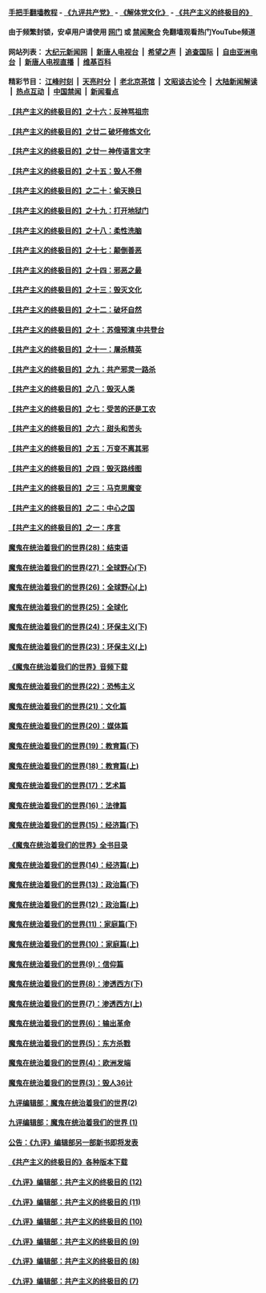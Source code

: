 #### [手把手翻墙教程](https://github.com/gfw-breaker/guides/wiki) -  [《九评共产党》](https://github.com/gfw-breaker/9ping.md?t=05211005) - [《解体党文化》](https://github.com/gfw-breaker/jtdwh.md?t=05211005) - [《共产主义的终极目的》](https://github.com/gfw-breaker/gczydzjmd.md?t=05211005)

#### 由于频繁封锁，安卓用户请使用 [网门](https://github.com/oGate2/oGate) 或 [禁闻聚合](https://github.com/gfw-breaker/bn-android) 免翻墙观看热门YouTube频道 

#### 网站列表： [大纪元新闻网](http://68.183.166.102:10080/) &nbsp;|&nbsp; [新唐人电视台](http://68.183.166.102:8000/) &nbsp;|&nbsp; [希望之声](http://68.183.166.102:8200/) &nbsp;|&nbsp; [追查国际](http://68.183.166.102:10010/) &nbsp;|&nbsp; [自由亚洲电台](http://68.183.166.102:9800/) &nbsp;|&nbsp; [新唐人电视直播](http://68.183.166.102/) &nbsp;|&nbsp; [维基百科](http://68.183.166.102:8100/)  

#### 精彩节目： [江峰时刻](http://68.183.166.102/today-in-history/) &nbsp;|&nbsp; [天亮时分](http://68.183.166.102/tianliang/) &nbsp;|&nbsp; [老北京茶馆](http://68.183.166.102/teahouse/) &nbsp;|&nbsp; [文昭谈古论今](http://68.183.166.102/wenzhao/) &nbsp;|&nbsp; [大陆新闻解读](http://68.183.166.102/ntdtv-comedy/) &nbsp;|&nbsp; [热点互动](http://68.183.166.102/ntdtv-rdhd/) &nbsp;|&nbsp; [中国禁闻](http://68.183.166.102/ntdtv-news/) &nbsp;|&nbsp; [新闻看点](http://68.183.166.102/news-insight/) 

#### [【共产主义的终极目的】之十六：反神骂祖宗](../pages/nsc422/n11166798.md?t=05211005) 

#### [【共产主义的终极目的】之廿二 破坏修炼文化](../pages/nsc422/n11245728.md?t=05211005) 

#### [【共产主义的终极目的】之廿一 神传语言文字](../pages/nsc422/n11263265.md?t=05211005) 

#### [【共产主义的终极目的】之十五：毁人不倦](../pages/nsc422/n11166792.md?t=05211005) 

#### [【共产主义的终极目的】之二十：偷天换日](../pages/nsc422/n11238846.md?t=05211005) 

#### [【共产主义的终极目的】之十九：打开地狱门](../pages/nsc422/n11206376.md?t=05211005) 

#### [【共产主义的终极目的】之十八：柔性洗脑](../pages/nsc422/n11199994.md?t=05211005) 

#### [【共产主义的终极目的】之十七：颠倒善恶](../pages/nsc422/n11179782.md?t=05211005) 

#### [【共产主义的终极目的】之十四：邪恶之最](../pages/nsc422/n11150249.md?t=05211005) 

#### [【共产主义的终极目的】之十三：毁灭文化](../pages/nsc422/n11135227.md?t=05211005) 

#### [【共产主义的终极目的】之十二：破坏自然](../pages/nsc422/n11135214.md?t=05211005) 

#### [【共产主义的终极目的】之十：苏俄预演 中共登台](../pages/nsc422/n11118424.md?t=05211005) 

#### [【共产主义的终极目的】之十一：屠杀精英](../pages/nsc422/n11118442.md?t=05211005) 

#### [【共产主义的终极目的】之九：共产邪灵一路杀](../pages/nsc422/n11114139.md?t=05211005) 

#### [【共产主义的终极目的】之八：毁灭人类](../pages/nsc422/n11108503.md?t=05211005) 

#### [【共产主义的终极目的】之七：受苦的还是工农](../pages/nsc422/n11101809.md?t=05211005) 

#### [【共产主义的终极目的】之六：甜头和苦头](../pages/nsc422/n11096971.md?t=05211005) 

#### [【共产主义的终极目的】之五：万变不离其邪](../pages/nsc422/n11091285.md?t=05211005) 

#### [【共产主义的终极目的】之四：毁灭路线图](../pages/nsc422/n11086284.md?t=05211005) 

#### [【共产主义的终极目的】之三：马克思魔变](../pages/nsc422/n11061941.md?t=05211005) 

#### [【共产主义的终极目的】之二：中心之国](../pages/nsc422/n11047728.md?t=05211005) 

#### [【共产主义的终极目的】之一：序言](../pages/nsc422/n11086077.md?t=05211005) 

#### [魔鬼在统治着我们的世界(28)：结束语](../pages/nsc422/n10936246.md?t=05211005) 

#### [魔鬼在统治着我们的世界(27)：全球野心(下)](../pages/nsc422/n10928319.md?t=05211005) 

#### [魔鬼在统治着我们的世界(26)：全球野心(上)](../pages/nsc422/n10900318.md?t=05211005) 

#### [魔鬼在统治着我们的世界(25)：全球化](../pages/nsc422/n10788205.md?t=05211005) 

#### [魔鬼在统治着我们的世界(24)：环保主义(下)](../pages/nsc422/n10695307.md?t=05211005) 

#### [魔鬼在统治着我们的世界(23)：环保主义(上)](../pages/nsc422/n10688613.md?t=05211005) 

#### [《魔鬼在统治着我们的世界》音频下载](../pages/nsc422/n10635553.md?t=05211005) 

#### [魔鬼在统治着我们的世界(22)：恐怖主义](../pages/nsc422/n10614727.md?t=05211005) 

#### [魔鬼在统治着我们的世界(21)：文化篇](../pages/nsc422/n10597706.md?t=05211005) 

#### [魔鬼在统治着我们的世界(20)：媒体篇](../pages/nsc422/n10586579.md?t=05211005) 

#### [魔鬼在统治着我们的世界(19)：教育篇(下)](../pages/nsc422/n10564808.md?t=05211005) 

#### [魔鬼在统治着我们的世界(18)：教育篇(上)](../pages/nsc422/n10526970.md?t=05211005) 

#### [魔鬼在统治着我们的世界(17)：艺术篇](../pages/nsc422/n10499093.md?t=05211005) 

#### [魔鬼在统治着我们的世界(16)：法律篇](../pages/nsc422/n10485969.md?t=05211005) 

#### [魔鬼在统治着我们的世界(15)：经济篇(下)](../pages/nsc422/n10469975.md?t=05211005) 

#### [《魔鬼在统治着我们的世界》全书目录](../pages/nsc422/n10464261.md?t=05211005) 

#### [魔鬼在统治着我们的世界(14)：经济篇(上)](../pages/nsc422/n10457370.md?t=05211005) 

#### [魔鬼在统治着我们的世界(13)：政治篇(下)](../pages/nsc422/n10448270.md?t=05211005) 

#### [魔鬼在统治着我们的世界(12)：政治篇(上)](../pages/nsc422/n10444576.md?t=05211005) 

#### [魔鬼在统治着我们的世界(11)：家庭篇(下)](../pages/nsc422/n10440961.md?t=05211005) 

#### [魔鬼在统治着我们的世界(10)：家庭篇(上)](../pages/nsc422/n10435448.md?t=05211005) 

#### [魔鬼在统治着我们的世界(9)：信仰篇](../pages/nsc422/n10432159.md?t=05211005) 

#### [魔鬼在统治着我们的世界(8)：渗透西方(下)](../pages/nsc422/n10429603.md?t=05211005) 

#### [魔鬼在统治着我们的世界(7)：渗透西方(上)](../pages/nsc422/n10426013.md?t=05211005) 

#### [魔鬼在统治着我们的世界(6)：输出革命](../pages/nsc422/n10421536.md?t=05211005) 

#### [魔鬼在统治着我们的世界(5)：东方杀戮](../pages/nsc422/n10417707.md?t=05211005) 

#### [魔鬼在统治着我们的世界(4)：欧洲发端](../pages/nsc422/n10414890.md?t=05211005) 

#### [魔鬼在统治着我们的世界(3)：毁人36计](../pages/nsc422/n10411583.md?t=05211005) 

#### [九评编辑部：魔鬼在统治着我们的世界(2)](../pages/nsc422/n10410036.md?t=05211005) 

#### [九评编辑部：魔鬼在统治着我们的世界 (1)](../pages/nsc422/n10406825.md?t=05211005) 

#### [公告：《九评》编辑部另一部新书即将发表](../pages/nsc422/n10405104.md?t=05211005) 

#### [《共产主义的终极目的》各种版本下载](../pages/nsc422/n10022138.md?t=05211005) 

#### [《九评》编辑部：共产主义的终极目的 (12)](../pages/nsc422/n9933272.md?t=05211005) 

#### [《九评》编辑部：共产主义的终极目的 (11)](../pages/nsc422/n9924973.md?t=05211005) 

#### [《九评》编辑部：共产主义的终极目的 (10)](../pages/nsc422/n9920883.md?t=05211005) 

#### [《九评》编辑部：共产主义的终极目的 (9)](../pages/nsc422/n9916363.md?t=05211005) 

#### [《九评》编辑部：共产主义的终极目的 (8)](../pages/nsc422/n9912488.md?t=05211005) 

#### [《九评》编辑部：共产主义的终极目的 (7)](../pages/nsc422/n9901176.md?t=05211005) 

